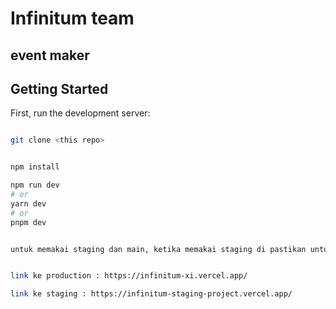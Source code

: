 # Infinitum team

## event maker

## Getting Started

First, run the development server:

```bash

git clone <this repo>

```

```bash

npm install

```


```bash
npm run dev
# or
yarn dev
# or
pnpm dev

```
```bash

untuk memakai staging dan main, ketika memakai staging di pastikan untuk merger request harus menuju staging, dan sebaliknya untuk main dipastikan merger ke main

```

```bash

link ke production : https://infinitum-xi.vercel.app/

link ke staging : https://infinitum-staging-project.vercel.app/

```